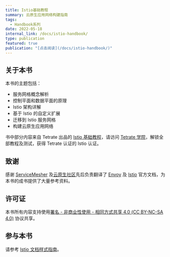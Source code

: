 ```yaml
---
title: Istio基础教程
summary: 云原生应用网络构建指南
tags:
  - Handbook系列
date: 2022-05-18
internal_link: /docs/istio-handbook/
type: publication
featured: true
publication: "[点击阅读](/docs/istio-handbook/)"
---
```


## 关于本书

本书的主题包括：

- 服务网格概念解析
- 控制平面和数据平面的原理
- Istio 架构详解
- 基于 Istio 的自定义扩展
- 迁移到 Istio 服务网格
- 构建云原生应用网络

书中部分内容来自 Tetrate 出品的 [Istio 基础教程](https://academy.tetrate.io/courses/istio-fundamentals-zh)，请访问 [Tetrate 学院](https://academy.tetrate.io/)，解锁全部教程及测试，获得 Tetrate 认证的 Istio 认证。

## 致谢

感谢 [ServiceMesher](https://www.servicemesher.com) 及[云原生社区](https://cloudnative.to/)先后负责翻译了 [Envoy](https://cloudnative.to/envoy/) 及 [Istio](https://istio.io/latest/zh/) 官方文档，为本书的成书提供了大量参考资料。

## 许可证

本书所有内容支持使用[署名 - 非商业性使用 - 相同方式共享 4.0 (CC BY-NC-SA 4.0)](https://creativecommons.org/licenses/by-nc-sa/4.0/deed.zh)  协议共享。

## 参与本书

请参考 [Istio 文档样式指南](https://istio.io/latest/about/contribute/style-guide/)。
